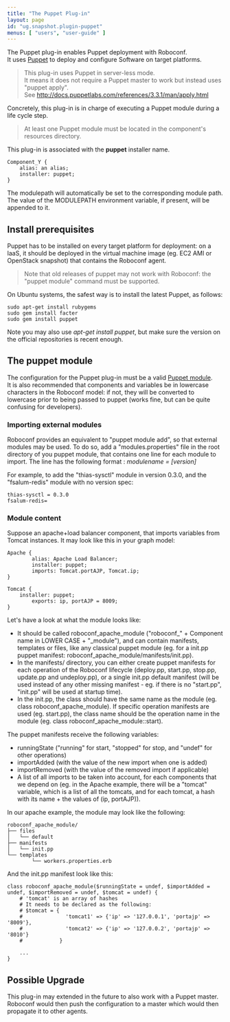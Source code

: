 ```yaml
---
title: "The Puppet Plug-in"
layout: page
id: "ug.snapshot.plugin-puppet"
menus: [ "users", "user-guide" ]
---
```


The Puppet plug-in enables Puppet deployment with Roboconf.  
It uses [Puppet](http://www.puppetlabs.com) to deploy and configure Software on target platforms.

> This plug-in uses Puppet in server-less mode.  
> It means it does not require a Puppet master to work but instead uses "puppet apply".  
> See http://docs.puppetlabs.com/references/3.3.1/man/apply.html

Concretely, this plug-in is in charge of executing a Puppet module during a life cycle step.

> At least one Puppet module must be located in the component's resources directory.

This plug-in is associated with the **puppet** installer name.

	Component_Y {
		alias: an alias;
		installer: puppet;
	}

The modulepath will automatically be set to the corresponding module path. The value of the MODULEPATH environment variable, if present, will be appended to it.

## Install prerequisites

Puppet has to be installed on every target platform for deployment: on a IaaS, it should be deployed in the
virtual machine image (eg. EC2 AMI or OpenStack snapshot) that contains the Roboconf agent.

> Note that old releases of puppet may not work with Roboconf: the "puppet module" command must be supported.

On Ubuntu systems, the safest way is to install the latest Puppet, as follows:

	sudo apt-get install rubygems
	sudo gem install facter
	sudo gem install puppet

Note you may also use *apt-get install puppet*, but make sure the version on the official repositories is
recent enough.


## The puppet module

The configuration for the Puppet plug-in must be a valid [Puppet module](http://docs.puppetlabs.com/learning/modules1.html).  
It is also recommended that components and variables be in lowercase characters in the Roboconf model: if not, they will be converted to lowercase prior to being passed to puppet (works fine, but can be quite confusing for developers).

### Importing external modules

Roboconf provides an equivalent to "puppet module add", so that external modules may be used.
To do so, add a "modules.properties" file in the root directory of you puppet module, that contains one line for each module to import.
The line has the following format : <i>modulename = [version]</i>

For example, to add the "thias-sysctl" module in version 0.3.0, and the "fsalum-redis" module with no version spec:

	thias-sysctl = 0.3.0
	fsalum-redis=


### Module content

Suppose an apache+load balancer component, that imports variables from Tomcat instances. It may look like this in your graph model:


	Apache {
        	alias: Apache Load Balancer;
        	installer: puppet;
        	imports: Tomcat.portAJP, Tomcat.ip;
	}
	
	Tomcat {
		installer: puppet;
        	exports: ip, portAJP = 8009;
	}


Let's have a look at what the module looks like:

* It should be called roboconf_apache_module ("roboconf_" + Component name in LOWER CASE + "_module"), and can contain manifests, templates or files, like any classical puppet module (eg. for a init.pp puppet manifest: roboconf_apache_module/manifests/init.pp).
* In the manifests/ directory, you can either create puppet manifests for each operation of the Roboconf lifecycle (deploy.pp, start.pp, stop.pp, update.pp and undeploy.pp), or a single init.pp default manifest (will be used instead of any other missing manifest - eg. if there is no "start.pp", "init.pp" will be used at startup time).
* In the init.pp, the class should have the same name as the module (eg. class roboconf_apache_module). If specific operation manifests are used (eg. start.pp), the class name should be the operation name in the module (eg. class roboconf_apache_module::start).

The puppet manifests receive the following variables:

* runningState ("running" for start, "stopped" for stop, and "undef" for other operations)
* importAdded (with the value of the new import when one is added)
* importRemoved (with the value of the removed import if applicable)
* A list of all imports to be taken into account, for each components that we depend on (eg. in the Apache example, there will be a "tomcat" variable, which is a list of all the tomcats, and for each tomcat, a hash with its name + the values of (ip, portAJP)).

In our apache example, the module may look like the following:

	roboconf_apache_module/
	├── files
	│   └── default
	├── manifests
	│   └── init.pp
	└── templates
    		└── workers.properties.erb

And the init.pp manifest look like this:

	class roboconf_apache_module($runningState = undef, $importAdded = undef, $importRemoved = undef, $tomcat = undef) {
		# 'tomcat' is an array of hashes
		# It needs to be declared as the following:
		# $tomcat = {
		#              'tomcat1' => {'ip' => '127.0.0.1', 'portajp' => '8009'},
		#              'tomcat2' => {'ip' => '127.0.0.2', 'portajp' => '8010'}
		#            }
	
  		...
	}

## Possible Upgrade

This plug-in may extended in the future to also work with a Puppet master.  
Roboconf would then push the configuration to a master which would then propagate it
to other agents.
